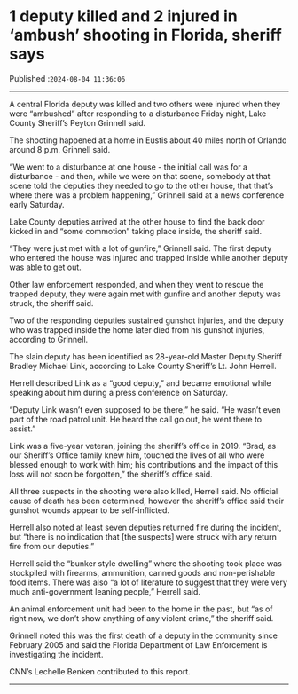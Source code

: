 # 1 deputy killed and 2 injured in ‘ambush’ shooting in Florida, sheriff says

Published :`2024-08-04 11:36:06`

---

A central Florida deputy was killed and two others were injured when they were “ambushed” after responding to a disturbance Friday night, Lake County Sheriff’s Peyton Grinnell said.

The shooting happened at a home in Eustis about 40 miles north of Orlando around 8 p.m. Grinnell said.

“We went to a disturbance at one house - the initial call was for a disturbance - and then, while we were on that scene, somebody at that scene told the deputies they needed to go to the other house, that that’s where there was a problem happening,” Grinnell said at a news conference early Saturday.

Lake County deputies arrived at the other house to find the back door kicked in and “some commotion” taking place inside, the sheriff said.

“They were just met with a lot of gunfire,” Grinnell said. The first deputy who entered the house was injured and trapped inside while another deputy was able to get out.

Other law enforcement responded, and when they went to rescue the trapped deputy, they were again met with gunfire and another deputy was struck, the sheriff said.

Two of the responding deputies sustained gunshot injuries, and the deputy who was trapped inside the home later died from his gunshot injuries, according to Grinnell.

The slain deputy has been identified as 28-year-old Master Deputy Sheriff Bradley Michael Link, according to Lake County Sheriff’s Lt. John Herrell.

Herrell described Link as a “good deputy,” and became emotional while speaking about him during a press conference on Saturday.

“Deputy Link wasn’t even supposed to be there,” he said. “He wasn’t even part of the road patrol unit. He heard the call go out, he went there to assist.”

Link was a five-year veteran, joining the sheriff’s office in 2019. “Brad, as our Sheriff’s Office family knew him, touched the lives of all who were blessed enough to work with him; his contributions and the impact of this loss will not soon be forgotten,” the sheriff’s office said.

All three suspects in the shooting were also killed, Herrell said. No official cause of death has been determined, however the sheriff’s office said their gunshot wounds appear to be self-inflicted.

Herrell also noted at least seven deputies returned fire during the incident, but “there is no indication that [the suspects] were struck with any return fire from our deputies.”

Herrell said the “bunker style dwelling” where the shooting took place was stockpiled with firearms, ammunition, canned goods and non-perishable food items. There was also “a lot of literature to suggest that they were very much anti-government leaning people,” Herrell said.

An animal enforcement unit had been to the home in the past, but “as of right now, we don’t show anything of any violent crime,” the sheriff said.

Grinnell noted this was the first death of a deputy in the community since February 2005 and said the Florida Department of Law Enforcement is investigating the incident.

CNN’s Lechelle Benken contributed to this report.

---

